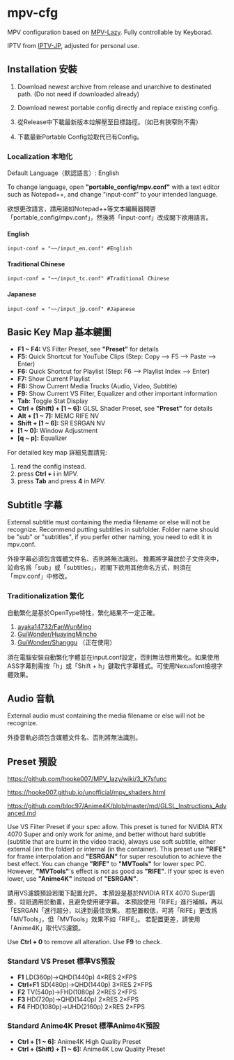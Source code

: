 # mpv-cfg
MPV configuration based on [MPV-Lazy](https://github.com/hooke007/MPV_lazy). Fully controllable by Keyborad.

IPTV from [IPTV-JP](https://github.com/luongz/iptv-jp/blob/main/jp.m3u), adjusted for personal use.

## Installation 安裝
1. Download newest archive from release and unarchive to destinated path. (Do not need if downloaded already)
2. Download newest portable config directly and replace existing config.

1. 從Release中下載最新版本竝解壓至目標路徑。（如已有狹窄則不需）
2. 下載最新Portable Config竝取代已有Config。

### Localization 本地化
Default Language（默認語言）: English

To change language, open **"portable_config/mpv.conf"** with a text editor such as Notepad++, and change "input-conf" to your intended language.

欲想更改語言，請用諸如Notepad++等文本編輯器開啓「portable_config/mpv.conf」，然後將「input-conf」改成閣下欲用語言。

#### English
```
input-conf = "~~/input_en.conf" #English
```

#### Traditional Chinese
```
input-conf = "~~/input_tc.conf" #Traditional Chinese
```

#### Japanese
```
input-conf = "~~/input_jp.conf" #Japanese
```

## Basic Key Map 基本鍵圖

- **F1 ~ F4:** VS Filter Preset, see **"Preset"** for details
- **F5:** Quick Shortcut for YouTube Clips (Step: Copy --> F5 --> Paste --> Enter)
- **F6:** Quick Shortcut for Playlist (Step: F6 --> Playlist Index --> Enter)
- **F7:** Show Current Playlist
- **F8:** Show Current Media Trucks (Audio, Video, Subtitle)
- **F9:** Show Current VS Filter, Equalizer and other important information
- **Tab:** Toggle Stat Display
- **Ctrl + (Shift) + [1 ~ 6]:** GLSL Shader Preset, see **"Preset"** for details
- **Alt + [1 ~ 7]:** MEMC RIFE NV
- **Shift + [1 ~ 6]:** SR ESRGAN NV
- **[1 ~ 0]:** Window Adjustment
- **[q ~ p]:** Equalizer

For detailed key map 詳細見圖請見:
1. read the config instead.
2. press **Ctrl + i** in MPV.
3. press **Tab** and press **4** in MPV.

## Subtitle 字幕
External subtitle must containing the media filename or else will not be recognize.
Recommend putting subtitles in subfolder. Folder name should be "sub" or "subtitles", if you perfer other naming, you need to edit it in mpv.conf.

外掛字幕必須包含媒體文件名、否則將無法識別。
推薦將字幕放於子文件夾中，竝命名爲「sub」或「subtitles」，若閣下欲用其他命名方式，則須在「mpv.conf」中修改。

### Traditionalization 繁化
自動繁化是基於OpenType特性，繁化結果不一定正確。
1. [ayaka14732/FanWunMing](https://github.com/ayaka14732/FanWunMing)
2. [GuiWonder/HuayingMincho](https://github.com/GuiWonder/HuayingMincho)
3. [GuiWonder/Shanggu](https://github.com/GuiWonder/Shanggu) （正在使用）

須在電腦安裝自動繁化字體並在input.conf設定，否則無法啓用繁化。如果使用ASS字幕則需按「h」或「Shift + h」鍵取代字幕樣式。可使用Nexusfont檢視字體效果。

## Audio 音軌
External audio must containing the media filename or else will not be recognize.

外掛音軌必須包含媒體文件名、否則將無法識別。

## Preset 預設
https://github.com/hooke007/MPV_lazy/wiki/3_K7sfunc

https://hooke007.github.io/unofficial/mpv_shaders.html

https://github.com/bloc97/Anime4K/blob/master/md/GLSL_Instructions_Advanced.md

Use VS Filter Preset if your spec allow.
This preset is tuned for NVIDIA RTX 4070 Super and only work for anime, and better without hard subtitle (subtitle that are burnt in the video track), always use soft subtitle, either external (inn the folder) or internal (in the container).
This preset use **"RIFE"** for frame interpolation and **"ESRGAN"** for super resoulution to achieve the best effect.
You can change **"RIFE"** to **"MVTools"** for lower spec PC. However, **"MVTools"**'s effect is not as good as **"RIFE"**.
If your spec is even lower, use **"Anime4K"** instead of **"ESRGAN"**.

請用VS濾鏡預設若閣下配置允許。
本預設是基於NVIDIA RTX 4070 Super調整，竝祇適用於動畫，且避免使用硬字幕。
本預設使用「RIFE」進行補幀，再以「ESRGAN「進行超分，以達到最佳效果。
若配置較低，可將「RIFE」更改爲「MVTools」，但「MVTools」效果不如「RIFE」。
若配置更差，請使用「Anime4K」取代VS濾鏡。

Use **Ctrl + 0** to remove all alteration.
Use **F9** to check.

### Standard VS Preset 標準VS預設
- **F1** LD(360p)→QHD(1440p) 4×RES 2×FPS
- **Ctrl+F1** SD(480p)→QHD(1440p) 3×RES 2×FPS
- **F2** TV(540p)→FHD(1080p) 2×RES 2×FPS
- **F3** HD(720p)→QHD(1440p) 2×RES 2×FPS
- **F4** FHD(1080p)→UHD(2160p) 2×RES 2×FPS

### Standard Anime4K Preset 標準Anime4K預設
- **Ctrl + [1 ~ 6]:** Anime4K High Quality Preset
- **Ctrl + (Shift) + [1 ~ 6]:** Anime4K Low Quality Preset
